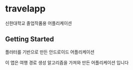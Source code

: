 # travelapp

신한대학교 졸업작품용 어플리케이션

## Getting Started

플러터를 기반으로 만든 안드로이드 어플리케이션

이 앱은 여행 경로 생성 알고리즘을 가져와 만든 어플리케이션 입니다
